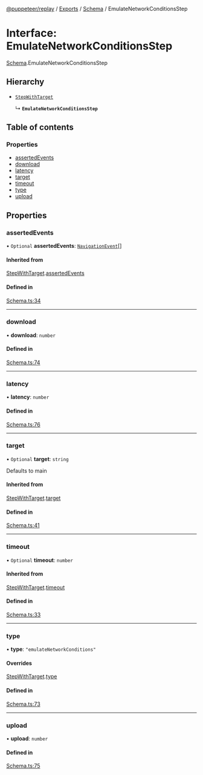 [@puppeteer/replay](../README.md) / [Exports](../modules.md) / [Schema](../modules/Schema.md) / EmulateNetworkConditionsStep

# Interface: EmulateNetworkConditionsStep

[Schema](../modules/Schema.md).EmulateNetworkConditionsStep

## Hierarchy

- [`StepWithTarget`](Schema.StepWithTarget.md)

  ↳ **`EmulateNetworkConditionsStep`**

## Table of contents

### Properties

- [assertedEvents](Schema.EmulateNetworkConditionsStep.md#assertedevents)
- [download](Schema.EmulateNetworkConditionsStep.md#download)
- [latency](Schema.EmulateNetworkConditionsStep.md#latency)
- [target](Schema.EmulateNetworkConditionsStep.md#target)
- [timeout](Schema.EmulateNetworkConditionsStep.md#timeout)
- [type](Schema.EmulateNetworkConditionsStep.md#type)
- [upload](Schema.EmulateNetworkConditionsStep.md#upload)

## Properties

### assertedEvents

• `Optional` **assertedEvents**: [`NavigationEvent`](Schema.NavigationEvent.md)[]

#### Inherited from

[StepWithTarget](Schema.StepWithTarget.md).[assertedEvents](Schema.StepWithTarget.md#assertedevents)

#### Defined in

[Schema.ts:34](https://github.com/puppeteer/replay/blob/main/src/Schema.ts#L34)

___

### download

• **download**: `number`

#### Defined in

[Schema.ts:74](https://github.com/puppeteer/replay/blob/main/src/Schema.ts#L74)

___

### latency

• **latency**: `number`

#### Defined in

[Schema.ts:76](https://github.com/puppeteer/replay/blob/main/src/Schema.ts#L76)

___

### target

• `Optional` **target**: `string`

Defaults to main

#### Inherited from

[StepWithTarget](Schema.StepWithTarget.md).[target](Schema.StepWithTarget.md#target)

#### Defined in

[Schema.ts:41](https://github.com/puppeteer/replay/blob/main/src/Schema.ts#L41)

___

### timeout

• `Optional` **timeout**: `number`

#### Inherited from

[StepWithTarget](Schema.StepWithTarget.md).[timeout](Schema.StepWithTarget.md#timeout)

#### Defined in

[Schema.ts:33](https://github.com/puppeteer/replay/blob/main/src/Schema.ts#L33)

___

### type

• **type**: ``"emulateNetworkConditions"``

#### Overrides

[StepWithTarget](Schema.StepWithTarget.md).[type](Schema.StepWithTarget.md#type)

#### Defined in

[Schema.ts:73](https://github.com/puppeteer/replay/blob/main/src/Schema.ts#L73)

___

### upload

• **upload**: `number`

#### Defined in

[Schema.ts:75](https://github.com/puppeteer/replay/blob/main/src/Schema.ts#L75)
